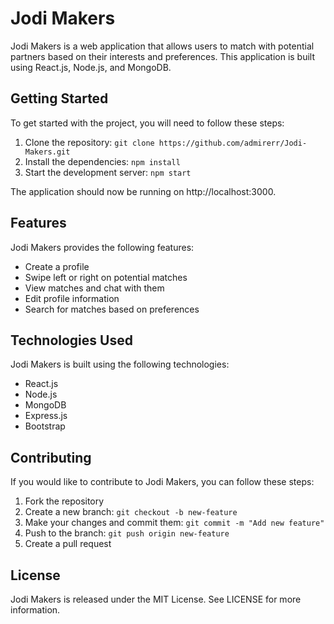 
# Jodi Makers

Jodi Makers is a web application that allows users to match with potential partners based on their interests and preferences. This application is built using React.js, Node.js, and MongoDB.

## Getting Started

To get started with the project, you will need to follow these steps:

1. Clone the repository: `git clone https://github.com/admirerr/Jodi-Makers.git`
2. Install the dependencies: `npm install`
3. Start the development server: `npm start`

The application should now be running on http://localhost:3000.

## Features

Jodi Makers provides the following features:

- Create a profile
- Swipe left or right on potential matches
- View matches and chat with them
- Edit profile information
- Search for matches based on preferences

## Technologies Used

Jodi Makers is built using the following technologies:

- React.js
- Node.js
- MongoDB
- Express.js
- Bootstrap

## Contributing

If you would like to contribute to Jodi Makers, you can follow these steps:

1. Fork the repository
2. Create a new branch: `git checkout -b new-feature`
3. Make your changes and commit them: `git commit -m "Add new feature"`
4. Push to the branch: `git push origin new-feature`
5. Create a pull request

## License

Jodi Makers is released under the MIT License. See LICENSE for more information.

